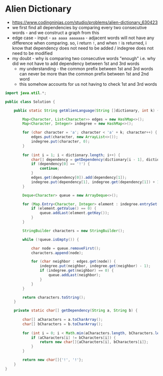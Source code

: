 # Alien Dictionary

- https://www.codingninjas.com/studio/problems/alien-dictionary_630423
- we first find all dependencies by comparing every two consecutive words - and we construct a graph from this
- edge case - input - `aa aaaa aaaaaaa` - adjacent words will not have any difference when comparing. so, i return `!`, and when `!` is returned, i know that dependency does not need to be added / indegree does not need to be modified
- my doubt - why is comparing two consecutive words "enough" i.e. why did we not have to add dependency between 1st and 3rd words
  - my understanding - the common prefix between 1st and 3rd words can never be more than the common prefix between 1st and 2nd word
  - this somehow accounts for us not having to check 1st and 3rd words

```java
import java.util.*;

public class Solution {

    public static String getAlienLanguage(String []dictionary, int k) {

        Map<Character, List<Character>> edges = new HashMap<>();
        Map<Character, Integer> indegree = new HashMap<>();

        for (char character = 'a'; character < 'a' + k; character++) {
            edges.put(character, new ArrayList<>());
            indegree.put(character, 0);
        }
        
        for (int i = 1; i < dictionary.length; i++) {
            char[] dependency = getDependency(dictionary[i - 1], dictionary[i]);
            if (dependency[0] == '!') {
                continue;
            }
            edges.get(dependency[0]).add(dependency[1]);
            indegree.put(dependency[1], indegree.get(dependency[1]) + 1);
        }

        Deque<Character> queue = new ArrayDeque<>();

        for (Map.Entry<Character, Integer> element : indegree.entrySet()) {
            if (element.getValue() == 0) {
                queue.addLast(element.getKey());
            }
        }

        StringBuilder characters = new StringBuilder();

        while (!queue.isEmpty()) {

            char node = queue.removeFirst();
            characters.append(node);

            for (char neighbor : edges.get(node)) {
                indegree.put(neighbor, indegree.get(neighbor) - 1);
                if (indegree.get(neighbor) == 0) {
                    queue.addLast(neighbor);
                }
            }
        }

        return characters.toString();
    }

    private static char[] getDependency(String a, String b) {
        
        char[] aCharacters = a.toCharArray();
        char[] bCharacters = b.toCharArray();
        
        for (int i = 0; i < Math.min(aCharacters.length, bCharacters.length); i++) {
            if (aCharacters[i] != bCharacters[i]) {
                return new char[]{aCharacters[i], bCharacters[i]};
            }
        }

        return new char[]{'!', '!'};
    }
}
```
